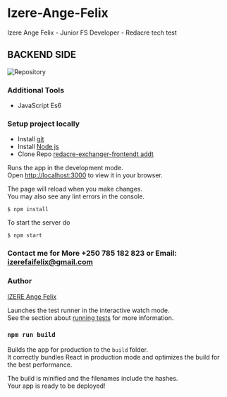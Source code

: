 # Izere-Ange-Felix
Izere Ange Felix - Junior FS Developer - Redacre tech test 
## BACKEND SIDE
![Repository]("https://github.com/Angelus123/redacre-exchanger-frontend/assets/landing_page.PNG")

### Additional Tools

* JavaScript Es6 


### Setup project locally

* Install [git](https://git-scm.com/downloads)
* Install [Node js](https://nodejs.org/en/)
* Clone Repo [redacre-exchanger-frontendt addt](https://github.com/Angelus123/redacre-exchanger-frontend.git)

Runs the app in the development mode.\
Open [http://localhost:3000](http://localhost:3000) to view it in your browser.

The page will reload when you make changes.\
You may also see any lint errors in the console.

```
$ npm install
```
To start the server do

```
$ npm start
```

### Contact me for More  +250 785 182 823 or Email: izerefaifelix@gmail.com
### Author
[IZERE Ange Felix](https://github.com/Angelus123)

Launches the test runner in the interactive watch mode.\
See the section about [running tests](https://facebook.github.io/create-react-app/docs/running-tests) for more information.

### `npm run build`

Builds the app for production to the `build` folder.\
It correctly bundles React in production mode and optimizes the build for the best performance.

The build is minified and the filenames include the hashes.\
Your app is ready to be deployed!

